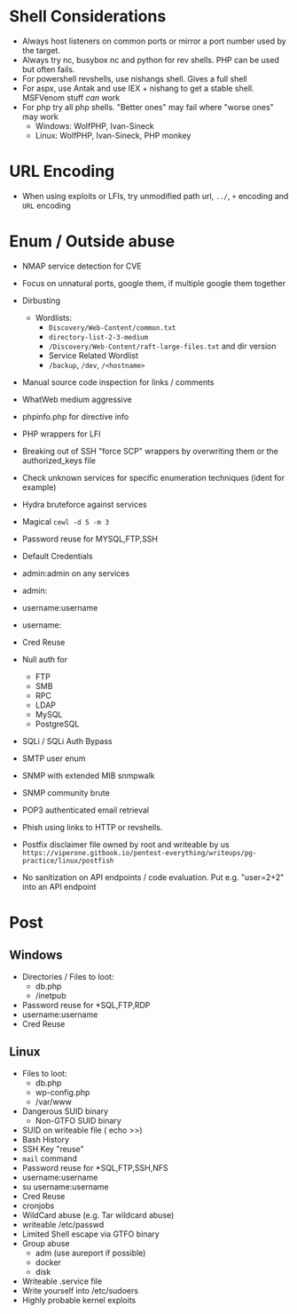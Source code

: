 # Shell Considerations
- Always host listeners on common ports or mirror a port number used by the target.
- Always try nc, busybox nc and python for rev shells. PHP can be used but often fails.
- For powershell revshells, use nishangs shell. Gives a full shell
- For aspx, use Antak and use IEX + nishang to get a stable shell. MSFVenom stuff *can* work
- For php try all php shells. "Better ones" may fail where "worse ones" may work
  - Windows: WolfPHP, Ivan-Sineck
  - Linux: WolfPHP, Ivan-Sineck, PHP monkey

# URL Encoding
- When using exploits or LFIs, try unmodified path url, `../`, `+` encoding and `URL` encoding

# Enum / Outside abuse
- NMAP service detection for CVE
- Focus on unnatural ports, google them, if multiple google them together
- Dirbusting
  - Wordlists:
    - `Discovery/Web-Content/common.txt`
    - `directory-list-2-3-medium`
    - `/Discovery/Web-Content/raft-large-files.txt` and dir version
    - Service Related Wordlist 
    - `/backup`, `/dev`, `/<hostname>`
   
      
- Manual source code inspection for links / comments
- WhatWeb medium aggressive
- phpinfo.php for directive info
- PHP wrappers for LFI
- Breaking out of SSH "force SCP" wrappers by overwriting them or the authorized_keys file
- Check unknown services for specific enumeration techniques (ident for example)
- Hydra bruteforce against services
- Magical `cewl -d 5 -m 3`
- Password reuse for MYSQL,FTP,SSH
- Default Credentials
- admin:admin on any services
- admin:<empty>
- username:username
- username:<empty>
- Cred Reuse
- Null auth for 
  - FTP
  - SMB
  - RPC
  - LDAP
  - MySQL
  - PostgreSQL
- SQLi / SQLi Auth Bypass
- SMTP user enum
- SNMP with extended MIB snmpwalk
- SNMP community brute
- POP3 authenticated email retrieval
- Phish using links to HTTP or revshells.
- Postfix disclaimer file owned by root and writeable by us `https://viperone.gitbook.io/pentest-everything/writeups/pg-practice/linux/postfish`
- No sanitization on API endpoints / code evaluation. Put e.g. "user=2+2" into an API endpoint
# Post
## Windows
- Directories / Files to loot:
  - db.php
  - /inetpub
- Password reuse for *SQL,FTP,RDP
- username:username
- Cred Reuse

## Linux
- Files to loot:
  - db.php
  - wp-config.php
  - /var/www
- Dangerous SUID binary
  - Non-GTFO SUID binary
- SUID on writeable file ( echo >>)
- Bash History
- SSH Key "reuse"
- `mail` command
- Password reuse for *SQL,FTP,SSH,NFS
- username:username
- su username:username
- Cred Reuse
- cronjobs
- WildCard abuse (e.g. Tar wildcard abuse)
- writeable /etc/passwd
- Limited Shell escape via GTFO binary
- Group abuse
  - adm (use aureport if possible)
  - docker
  - disk
- Writeable .service file
- Write yourself into /etc/sudoers
- Highly probable kernel exploits
